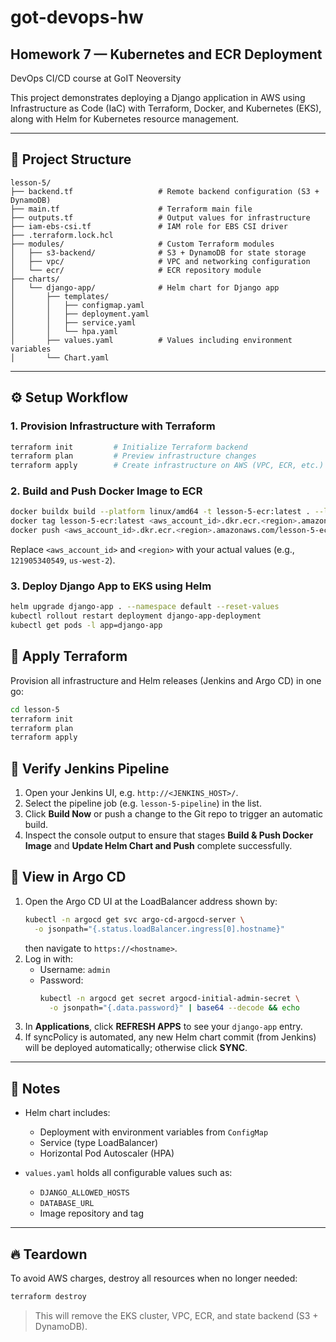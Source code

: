 # got-devops-hw

## Homework 7 — Kubernetes and ECR Deployment

DevOps CI/CD course at GoIT Neoversity

This project demonstrates deploying a Django application in AWS using Infrastructure as Code (IaC) with Terraform, Docker, and Kubernetes (EKS), along with Helm for Kubernetes resource management.

---

## 📁 Project Structure

```
lesson-5/
├── backend.tf                   # Remote backend configuration (S3 + DynamoDB)
├── main.tf                      # Terraform main file
├── outputs.tf                   # Output values for infrastructure
├── iam-ebs-csi.tf               # IAM role for EBS CSI driver
├── .terraform.lock.hcl
├── modules/                     # Custom Terraform modules
│   ├── s3-backend/              # S3 + DynamoDB for state storage
│   ├── vpc/                     # VPC and networking configuration
│   └── ecr/                     # ECR repository module
├── charts/
│   └── django-app/              # Helm chart for Django app
│       ├── templates/
│       │   ├── configmap.yaml
│       │   ├── deployment.yaml
│       │   ├── service.yaml
│       │   └── hpa.yaml
│       ├── values.yaml          # Values including environment variables
│       └── Chart.yaml
```

---

## ⚙️ Setup Workflow

### 1. Provision Infrastructure with Terraform

```bash
terraform init         # Initialize Terraform backend
terraform plan         # Preview infrastructure changes
terraform apply        # Create infrastructure on AWS (VPC, ECR, etc.)
```

### 2. Build and Push Docker Image to ECR

```bash
docker buildx build --platform linux/amd64 -t lesson-5-ecr:latest . --load
docker tag lesson-5-ecr:latest <aws_account_id>.dkr.ecr.<region>.amazonaws.com/lesson-5-ecr:latest
docker push <aws_account_id>.dkr.ecr.<region>.amazonaws.com/lesson-5-ecr:latest
```

Replace `<aws_account_id>` and `<region>` with your actual values (e.g., `121905340549`, `us-west-2`).

### 3. Deploy Django App to EKS using Helm

```bash
helm upgrade django-app . --namespace default --reset-values
kubectl rollout restart deployment django-app-deployment
kubectl get pods -l app=django-app
```

## 🚀 Apply Terraform

Provision all infrastructure and Helm releases (Jenkins and Argo CD) in one go:

```bash
cd lesson-5
terraform init
terraform plan
terraform apply
```

## 🧪 Verify Jenkins Pipeline

1. Open your Jenkins UI, e.g. `http://<JENKINS_HOST>/`.
2. Select the pipeline job (e.g. `lesson-5-pipeline`) in the list.
3. Click **Build Now** or push a change to the Git repo to trigger an automatic build.
4. Inspect the console output to ensure that stages **Build & Push Docker Image** and **Update Helm Chart and Push** complete successfully.

## 🔄 View in Argo CD

1. Open the Argo CD UI at the LoadBalancer address shown by:
   ```bash
   kubectl -n argocd get svc argo-cd-argocd-server \
     -o jsonpath="{.status.loadBalancer.ingress[0].hostname}"
   ```
   then navigate to `https://<hostname>`.
2. Log in with:
   - Username: `admin`
   - Password:
     ```bash
     kubectl -n argocd get secret argocd-initial-admin-secret \
       -o jsonpath="{.data.password}" | base64 --decode && echo
     ```
3. In **Applications**, click **REFRESH APPS** to see your `django-app` entry.
4. If syncPolicy is automated, any new Helm chart commit (from Jenkins) will be deployed automatically; otherwise click **SYNC**.

---

## 🧠 Notes

- Helm chart includes:

  - Deployment with environment variables from `ConfigMap`
  - Service (type LoadBalancer)
  - Horizontal Pod Autoscaler (HPA)

- `values.yaml` holds all configurable values such as:
  - `DJANGO_ALLOWED_HOSTS`
  - `DATABASE_URL`
  - Image repository and tag

---

## 🔥 Teardown

To avoid AWS charges, destroy all resources when no longer needed:

```bash
terraform destroy
```

> This will remove the EKS cluster, VPC, ECR, and state backend (S3 + DynamoDB).
